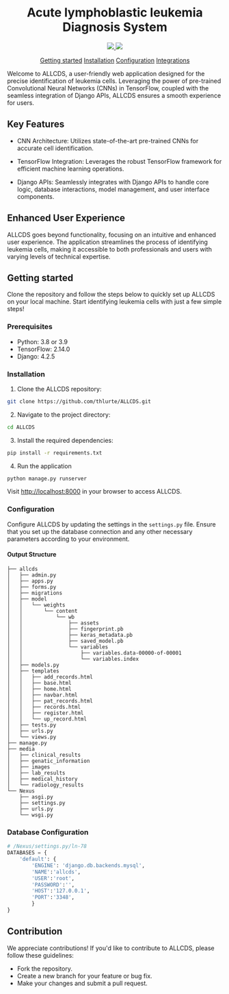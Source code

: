 <div align="center">

# Acute lymphoblastic leukemia Diagnosis System

 <a href="https://github.com/thlurte/dots/stargazers">
        <img src="https://img.shields.io/github/stars/thlurte/dots?color=%23BB9AF7&labelColor=%231A1B26&style=for-the-badge">
    </a>
 <a href="https://github.com/thlurte/dots/stargazers">
        <img src="https://img.shields.io/github/forks/thlurte/dots?color=%237AA2F7&labelColor=%231A1B26&style=for-the-badge">
    </a>

[Getting started](#getting-started) 
[Installation](#installation) 
[Configuration](#configuration) 
[Integrations](#contributors)
</div>
<p>
Welcome to ALLCDS, a user-friendly web application designed for the precise identification of leukemia cells. Leveraging the power of pre-trained Convolutional Neural Networks (CNNs) in TensorFlow, coupled with the seamless integration of Django APIs, ALLCDS ensures a smooth experience for users.
</p>


## Key Features

- CNN Architecture: Utilizes state-of-the-art pre-trained CNNs for accurate cell identification.

- TensorFlow Integration: Leverages the robust TensorFlow framework for efficient machine learning operations.

- Django APIs: Seamlessly integrates with Django APIs to handle core logic, database interactions, model management, and user interface components.

## Enhanced User Experience

ALLCDS goes beyond functionality, focusing on an intuitive and enhanced user experience. The application streamlines the process of identifying leukemia cells, making it accessible to both professionals and users with varying levels of technical expertise.

## Getting started
Clone the repository and follow the steps below to quickly set up ALLCDS on your local machine. Start identifying leukemia cells with just a few simple steps!

### Prerequisites
- Python: 3.8 or 3.9
- TensorFlow: 2.14.0
- Django: 4.2.5

### Installation
1. Clone the ALLCDS repository:
```bash
git clone https://github.com/thlurte/ALLCDS.git
```
2. Navigate to the project directory:
```bash
cd ALLCDS
```
3. Install the required dependencies:
```bash
pip install -r requirements.txt
```
4. Run the application
```bash
python manage.py runserver
```

Visit [http://localhost:8000](http://localhost:8000) in your browser to access ALLCDS.

### Configuration
Configure ALLCDS by updating the settings in the `settings.py` file. Ensure that you set up the database connection and any other necessary parameters according to your environment.

#### Output Structure
```
├── allcds
│   ├── admin.py
│   ├── apps.py
│   ├── forms.py
│   ├── migrations
│   ├── model
│   │   └── weights
│   │       └── content
│   │           └── wb
│   │               ├── assets
│   │               ├── fingerprint.pb
│   │               ├── keras_metadata.pb
│   │               ├── saved_model.pb
│   │               └── variables
│   │                   ├── variables.data-00000-of-00001
│   │                   └── variables.index
│   ├── models.py
│   ├── templates
│   │   ├── add_records.html
│   │   ├── base.html
│   │   ├── home.html
│   │   ├── navbar.html
│   │   ├── pat_records.html
│   │   ├── records.html
│   │   ├── register.html
│   │   └── up_record.html
│   ├── tests.py
│   ├── urls.py
│   └── views.py
├── manage.py
├── media
│   ├── clinical_results
│   ├── genatic_information
│   ├── images
│   ├── lab_results
│   ├── medical_history
│   └── radiology_results
└── Nexus
    ├── asgi.py
    ├── settings.py
    ├── urls.py
    └── wsgi.py
```
### Database Configuration

```python
# /Nexus/settings.py/ln-78
DATABASES = {
    'default': {
        'ENGINE': 'django.db.backends.mysql',
        'NAME':'allcds',
        'USER':'root',
        'PASSWORD':'',
        'HOST':'127.0.0.1',
        'PORT':'3348',
        }
}
```
## Contribution

We appreciate contributions! If you'd like to contribute to ALLCDS, please follow these guidelines:

- Fork the repository.
- Create a new branch for your feature or bug fix.
- Make your changes and submit a pull request.
